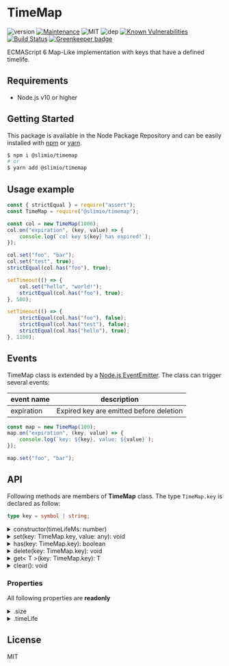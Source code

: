 # TimeMap
![version](https://img.shields.io/badge/dynamic/json.svg?url=https://raw.githubusercontent.com/SlimIO/TimeMap/master/package.json&query=$.version&label=Version)
[![Maintenance](https://img.shields.io/badge/Maintained%3F-yes-green.svg)](https://github.com/SlimIO/is/commit-activity)
![MIT](https://img.shields.io/github/license/mashape/apistatus.svg)
![dep](https://img.shields.io/david/slimio/timemap.svg)
[![Known Vulnerabilities](https://snyk.io/test/github/SlimIO/TimeMap/badge.svg?targetFile=package.json)](https://snyk.io/test/github/SlimIO/TimeMap?targetFile=package.json)
[![Build Status](https://travis-ci.com/SlimIO/TimeMap.svg?branch=master)](https://travis-ci.com/SlimIO/TimeMap) [![Greenkeeper badge](https://badges.greenkeeper.io/SlimIO/TimeMap.svg)](https://greenkeeper.io/)

ECMAScript 6 Map-Like implementation with keys that have a defined timelife.

## Requirements
- Node.js v10 or higher

## Getting Started

This package is available in the Node Package Repository and can be easily installed with [npm](https://docs.npmjs.com/getting-started/what-is-npm) or [yarn](https://yarnpkg.com).

```bash
$ npm i @slimio/timemap
# or
$ yarn add @slimio/timemap
```

## Usage example
```js
const { strictEqual } = require("assert");
const TimeMap = require("@slimio/timemap");

const col = new TimeMap(1000);
col.on("expiration", (key, value) => {
    console.log(`col key ${key} has expired!`);
});

col.set("foo", "bar");
col.set("test", true);
strictEqual(col.has("foo"), true);

setTimeout(() => {
    col.set("hello", "world!");
    strictEqual(col.has("foo"), true);
}, 500);

setTimeout(() => {
    strictEqual(col.has("foo"), false);
    strictEqual(col.has("test"), false);
    strictEqual(col.has("hello"), true);
}, 1100);
```

## Events
TimeMap class is extended by a [Node.js EventEmitter](https://nodejs.org/api/events.html). The class can trigger several events:

| event name | description |
| --- | --- |
| expiration | Expired key are emitted before deletion |

```js
const map = new TimeMap(100);
map.on("expiration", (key, value) => {
    console.log(`key: ${key}, value: ${value}`);
});

map.set("foo", "bar");
```

## API
Following methods are members of **TimeMap** class. The type `TimeMap.key` is declared as follow:
```ts
type key = symbol | string;
```

<details><summary>constructor(timeLifeMs: number)</summary>
<br />

Create a new TimeMap Object. Take an argument which is the time that a key stay alive within the class.
```js
const map = new TimeMap(5000);
map.set("foo", "bar"); // foo will live for the next 5,000 milliseconds
```

The default **timeLifeMs** is equal to the value of static member `TimeMap.DEFAULT_TIMELIFE_MS` (equal to *1000* by default).
```js
const { strictEqual } = require("assert");

const map = new TimeMap();
strictEqual(map.timeLife, TimeMap.DEFAULT_TIMELIFE_MS);
```
</details>

<details><summary>set(key: TimeMap.key, value: any): void</summary>
<br />

Set a new key in the Collection. Inner timer will be initialized by the first key. The key must be a string or a symbol (no other primitive are accepted).
```js
const { strictEqual } = require("assert");

const map = new TimeMap();
const sym = Symbol("foo");
map.set(sym, "bar");
strictEqual(map.get(sym), "foo");
```
</details>

<details><summary>has(key: TimeMap.key): boolean</summary>
<br />

Similar to `Map.has` method. Return **true** if the key exist within.
```js
const { strictEqual } = require("assert");

const map = new TimeMap(100);
map.set("foo", "bar");
strictEqual(map.has("foo"), true);

setTimeout(() => {
    strictEqual(map.has("foo"), false);
}, 105);
```
</details>

<details><summary>delete(key: TimeMap.key): void</summary>
<br />

Delete a given key from TimeMap. The key must be a string or a symbol.
```js
const { strictEqual } = require("assert");

const map = new TimeMap(100);
map.once("expiration", (key) => {
    strictEqual(key, "hello");
});
map.set("foo", "bar");
map.set("hello", "world");

setTimeout(() => {
    map.delete("foo");
}, 50)
```
</details>

<details><summary>get< T >(key: TimeMap.key): T</summary>
<br />

Get a given key from the Class. Throw an Error if the key doesn't exist in the Collection (use .has() before).
```js
const assert = require("assert");

const map = new TimeMap(100);
map.set("foo", "bar");

assert.strictEqual(map.get("foo"), "bar");
assert.throws(() => {
    map.get("world!");
}, { name: "Error" });
```
</details>

<details><summary>clear(): void</summary>
<br />

Clear internal timer and internal data. Everything will be reset.
</details>

### Properties
All following properties are **readonly**

<details><summary>.size</summary>
<br />

The size accessor property returns the number of elements in the TimeMap.
```js
const { strictEqual } = require("assert");

const map = new TimeMap();
map.set("foo", "bar");
strictEqual(map.size, 1);
```
</details>

<details><summary>.timeLife</summary>
<br />

The timeLife accessor property return the configured time life for keys
```js
const { strictEqual } = require("assert");

const map = new TimeMap(2000);
strictEqual(map.timeLife, 2000);
```
</details>

## License
MIT
